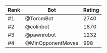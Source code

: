 Rank|Bot|Rating
---|---|---
#1|@ToromBot|2740
#2|@colinbot|1870
#3|@pawnrobot|1232
#4|@MinOpponentMoves|998
